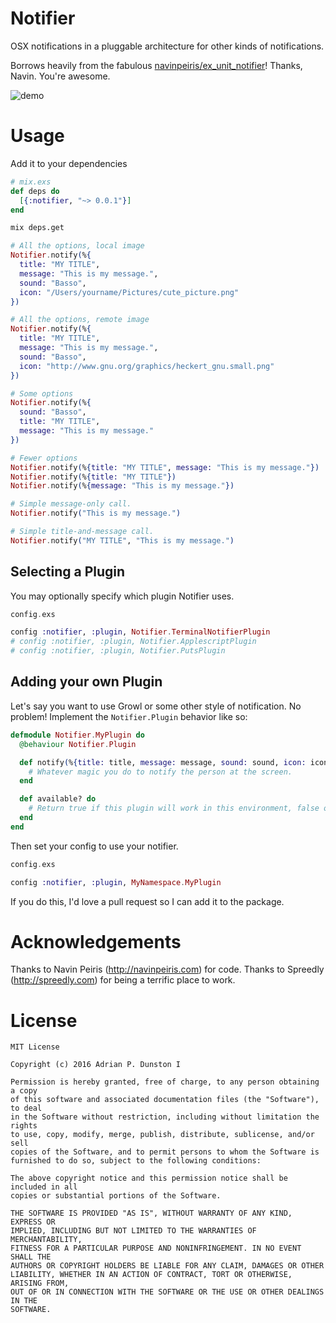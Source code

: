 Notifier
========

OSX notifications in a pluggable architecture for other kinds of notifications.

Borrows heavily from the fabulous [navinpeiris/ex_unit_notifier](https://github.com/navinpeiris/ex_unit_notifier)! Thanks, Navin. You're awesome.

![demo](https://cloud.githubusercontent.com/assets/1875157/18220797/a8d200b0-7143-11e6-81f6-f8b65bc7604a.gif)

# Usage

Add it to your dependencies

```elixir
# mix.exs
def deps do
  [{:notifier, "~> 0.0.1"}]
end
```

```bash
mix deps.get
```

```elixir
# All the options, local image
Notifier.notify(%{
  title: "MY TITLE", 
  message: "This is my message.",
  sound: "Basso",
  icon: "/Users/yourname/Pictures/cute_picture.png"
})

# All the options, remote image
Notifier.notify(%{
  title: "MY TITLE", 
  message: "This is my message.",
  sound: "Basso",
  icon: "http://www.gnu.org/graphics/heckert_gnu.small.png"
})

# Some options
Notifier.notify(%{
  sound: "Basso", 
  title: "MY TITLE", 
  message: "This is my message."
})

# Fewer options
Notifier.notify(%{title: "MY TITLE", message: "This is my message."})
Notifier.notify(%{title: "MY TITLE"})
Notifier.notify(%{message: "This is my message."})

# Simple message-only call.
Notifier.notify("This is my message.")

# Simple title-and-message call.
Notifier.notify("MY TITLE", "This is my message.")
```

## Selecting a Plugin

You may optionally specify which plugin Notifier uses.

```elixir
config.exs

config :notifier, :plugin, Notifier.TerminalNotifierPlugin
# config :notifier, :plugin, Notifier.ApplescriptPlugin
# config :notifier, :plugin, Notifier.PutsPlugin
```

## Adding your own Plugin

Let's say you want to use Growl or some other style of notification. No problem!
Implement the `Notifier.Plugin` behavior like so:

```elixir
defmodule Notifier.MyPlugin do
  @behaviour Notifier.Plugin

  def notify(%{title: title, message: message, sound: sound, icon: icon}) do
    # Whatever magic you do to notify the person at the screen.
  end

  def available? do
    # Return true if this plugin will work in this environment, false otherwise.
  end
end
```

Then set your config to use your notifier.

```elixir
config.exs

config :notifier, :plugin, MyNamespace.MyPlugin
```

If you do this, I'd love a pull request so I can add it to the package.

# Acknowledgements

Thanks to Navin Peiris (http://navinpeiris.com) for code. 
Thanks to Spreedly (http://spreedly.com) for being a terrific place to work. 

# License
```
MIT License

Copyright (c) 2016 Adrian P. Dunston I

Permission is hereby granted, free of charge, to any person obtaining a copy
of this software and associated documentation files (the "Software"), to deal
in the Software without restriction, including without limitation the rights
to use, copy, modify, merge, publish, distribute, sublicense, and/or sell
copies of the Software, and to permit persons to whom the Software is
furnished to do so, subject to the following conditions:

The above copyright notice and this permission notice shall be included in all
copies or substantial portions of the Software.

THE SOFTWARE IS PROVIDED "AS IS", WITHOUT WARRANTY OF ANY KIND, EXPRESS OR
IMPLIED, INCLUDING BUT NOT LIMITED TO THE WARRANTIES OF MERCHANTABILITY,
FITNESS FOR A PARTICULAR PURPOSE AND NONINFRINGEMENT. IN NO EVENT SHALL THE
AUTHORS OR COPYRIGHT HOLDERS BE LIABLE FOR ANY CLAIM, DAMAGES OR OTHER
LIABILITY, WHETHER IN AN ACTION OF CONTRACT, TORT OR OTHERWISE, ARISING FROM,
OUT OF OR IN CONNECTION WITH THE SOFTWARE OR THE USE OR OTHER DEALINGS IN THE
SOFTWARE.
```
